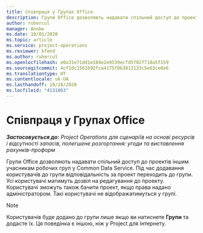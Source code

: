 ```yaml
---
title: Співпраця у Групах Office
description: Групи Office дозволяють надавати спільний доступ до проектів іншим учасникам робочих груп в межах Common Data Service.
author: ruhercul
manager: Annbe
ms.date: 10/01/2020
ms.topic: article
ms.service: project-operations
ms.reviewer: kfend
ms.author: ruhercul
ms.openlocfilehash: e0a31e71dd1e184e2e9539ecfd5f82f718a5f159
ms.sourcegitcommit: 4cf1dc1561b92fca4175f0b3813133c5e63ce8e6
ms.translationtype: HT
ms.contentlocale: uk-UA
ms.lasthandoff: 10/28/2020
ms.locfileid: "4131863"
---
```

# <a name="collaboration-with-office-groups"></a>Співпраця у Групах Office

_**Застосовується до:** Project Operations для сценаріїв на основі ресурсів і відсутності запасів, полегшене розгортання: угоди та виставлення рахунків-проформ_

Групи Office дозволяють надавати спільний доступ до проектів іншим учасникам робочих груп у Common Data Service. Під час додавання користувачів до групи відповідальність за проект переходить до групи. Усі користувачі матимуть дозвіл на редагування до проекту. Користувачі зможуть також бачити проект, якщо права надано адміністратором. Такі користувачі не відображатимуться у групі.

> [!NOTE] 
> Користувачів буде додано до групи лише якщо ви натиснете **Групи** та додасте їх. Ця поведінка є іншою, ніж у Project для Інтернету. 

